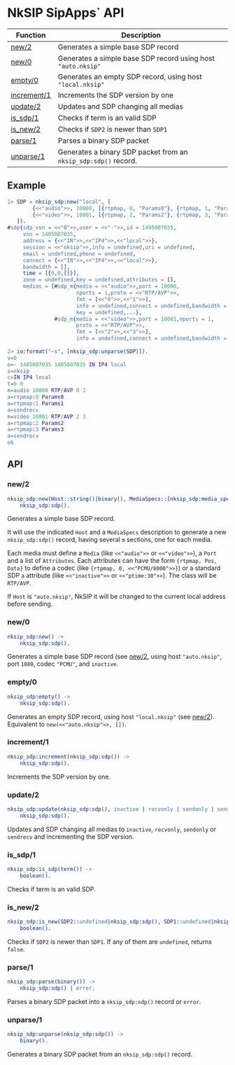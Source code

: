 # NkSIP SipApps` API

Function|Description
---|---
[new/2](#new2)|Generates a simple base SDP record
[new/0](#new0)|Generates a simple base SDP record using host `"auto.nksip"`
[empty/0](#empty0)|Generates an empty SDP record, using host `"local.nksip"`
[increment/1](#increment1)|Increments the SDP version by one
[update/2](#update2)|Updates and SDP changing all medias
[is_sdp/1](#is_sdp1)|Checks if term is an valid SDP
[is_new/2](#is_new2)|Checks if `SDP2` is newer than `SDP1`
[parse/1](#parse1)|Parses a binary SDP packet
[unparse/1](#unparse1)|Generates a binary SDP packet from an `nksip_sdp:sdp()` record.

## Example

```erlang
1> SDP = nksip_sdp:new("local", [
        {<<"audio">>, 10000, [{rtpmap, 0, "Params0"}, {rtpmap, 1, "Params1"}, sendrecv]},
        {<<"video">>, 10001, [{rtpmap, 2, "Params2"}, {rtpmap, 3, "Params3"}, sendrecv]}
   ]).
#sdp{sdp_vsn = <<"0">>,user = <<"-">>,id = 1405007035,
     vsn = 1405007035,
     address = {<<"IN">>,<<"IP4">>,<<"local">>},
     session = <<"nksip">>,info = undefined,uri = undefined,
     email = undefined,phone = undefined,
     connect = {<<"IN">>,<<"IP4">>,<<"local">>},
     bandwidth = [],
     time = [{0,0,[]}],
     zone = undefined,key = undefined,attributes = [],
     medias = [#sdp_m{media = <<"audio">>,port = 10000,
                      nports = 1,proto = <<"RTP/AVP">>,
                      fmt = [<<"0">>,<<"1">>],
                      info = undefined,connect = undefined,bandwidth = [],
                      key = undefined,...},
               #sdp_m{media = <<"video">>,port = 10001,nports = 1,
                      proto = <<"RTP/AVP">>,
                      fmt = [<<"2">>,<<"3">>],
                      info = undefined,connect = undefined,bandwidth = [],...}]}
                      
2> io:format("~s", [nksip_sdp:unparse(SDP)]).
v=0
o=- 1405007035 1405007035 IN IP4 local
s=nksip
c=IN IP4 local
t=0 0
m=audio 10000 RTP/AVP 0 1
a=rtpmap:0 Params0
a=rtpmap:1 Params1
a=sendrecv
m=video 10001 RTP/AVP 2 3
a=rtpmap:2 Params2
a=rtpmap:3 Params3
a=sendrecv
ok
```


## API

### new/2
```erlang
nksip_sdp:new(Host::string()|binary(), MediaSpecs::[nksip_sdp:media_spec()]) -> 
    nksip_sdp:sdp().
```
    
Generates a simple base SDP record. 

It will use the indicated `Host` and a `MediaSpecs` description to generate a new `nksip_sdp:sdp()` record, having several `m` sections, one for each media. 

Each media must define a `Media` (like `<<"audio">>` or `<<"video">>`), a `Port` and a list of `Attributes`. Each attributes can have the form `{rtpmap, Pos, Data}` to define a codec (like `{rtpmap, 0, <<"PCMU/8000">>}`) or a standard SDP `a` attribute (like `<<"inactive">>` or `<<"ptime:30">>`). The class will be `RTP/AVP`.

If `Host` is `"auto.nksip"`, NkSIP it will be changed to the current local address
before sending.




### new/0
```erlang
nksip_sdp:new() ->
    nksip_sdp:sdp().
```

Generates a simple base SDP record (see [new/2](#new2), using host `"auto.nksip"`, port `1080`, codec `"PCMU"`, and `inactive`.


### empty/0
```erlang
nksip_sdp:empty() ->
    nksip_sdp:sdp().
```

Generates an empty SDP record, using host `"local.nksip"` (see [new/2](#new2)).
Equivalent to `new(<<"auto.nksip">>, [])`.


### increment/1
```erlang
nksip_sdp:increment(nksip_sdp:sdp()) ->
    nksip_sdp:sdp().
```

Increments the SDP version by one.


### update/2
```erlang
nksip_sdp:update(nksip_sdp:sdp(), inactive | recvonly | sendonly | sendrecv) ->
    nksip_sdp:sdp().
```

Updates and SDP changing all medias to `inactive`, `recvonly`, `sendonly` or `sendrecv` and incrementing the SDP version.


### is_sdp/1
```erlang
nksip_sdp:is_sdp(term()) ->
    boolean().
```

Checks if term is an valid SDP.


### is_new/2
```erlang
nksip_sdp:is_new(SDP2::undefined|nksip_sdp:sdp(), SDP1::undefined|nksip_sdp:sdp()) ->
    boolean().
```

Checks if `SDP2` is newer than `SDP1`.
If any of them are `undefined`, returns `false`.

### parse/1
```erlang
nksip_sdp:parse(binary()) -> 
    nksip_sdp:sdp() | error.
```

Parses a binary SDP packet into a `nksip_sdp:sdp()` record or `error`.

### unparse/1
```erlang
nksip_sdp:unparse(nksip_sdp:sdp()) -> 
    binary().
```

Generates a binary SDP packet from an `nksip_sdp:sdp()` record.


